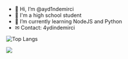 - 👋 Hi, I’m @ayd1ndemirci
- 👀 I'm a high school student
- 🌱 I’m currently learning NodeJS and Python
- ✉ Contact: 4ydindemirci


![Top Langs](https://github-readme-stats.vercel.app/api/top-langs/?username=ayd1ndemirci&layout=compact)


![](https://komarev.com/ghpvc/?username=ayd1ndemirci)
